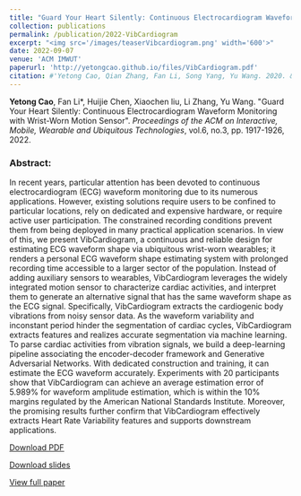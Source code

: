 ```yaml
---
title: "Guard Your Heart Silently: Continuous Electrocardiogram Waveform Monitoring with Wrist-Worn Motion Sensor"
collection: publications
permalink: /publication/2022-VibCardiogram
excerpt: "<img src='/images/teaserVibcardiogram.png' width='600'>"
date: 2022-09-07
venue: 'ACM IMWUT'
paperurl: 'http://yetongcao.github.io/files/VibCardiogram.pdf'
citation: #'Yetong Cao, Qian Zhang, Fan Li, Song Yang, Yu Wang. 2020. &quot;EarAce: Empowering Versatile Acoustic Sensing via Earable Active Noise Cancellation Platform.&quot; <i>Proceedings of the ACM on Interactive, Mobile, Wearable and Ubiquitous Technologies</i>. 7(2), 1-23.'
---
```

**Yetong Cao**, Fan Li*, Huijie Chen, Xiaochen liu, Li Zhang, Yu Wang. "Guard Your Heart Silently: Continuous Electrocardiogram Waveform Monitoring with Wrist-Worn Motion Sensor". _Proceedings of the ACM on Interactive, Mobile, Wearable and Ubiquitous Technologies_, vol.6, no.3, pp. 1917-1926, 2022.


### Abstract:
In recent years, particular attention has been devoted to continuous electrocardiogram (ECG) waveform monitoring due to its numerous applications. However, existing solutions require users to be confined to particular locations, rely on dedicated and expensive hardware, or require active user participation. The constrained recording conditions prevent them from being deployed in many practical application scenarios. In view of this, we present VibCardiogram, a continuous and reliable design for estimating ECG waveform shape via ubiquitous wrist-worn wearables; it renders a personal ECG waveform shape estimating system with prolonged recording time accessible to a larger sector of the population. Instead of adding auxiliary sensors to wearables, VibCardiogram leverages the widely integrated motion sensor to characterize cardiac activities, and interpret them to generate an alternative signal that has the same waveform shape as the ECG signal. Specifically, VibCardiogram extracts the cardiogenic body vibrations from noisy sensor data. As the waveform variability and inconstant period hinder the segmentation of cardiac cycles, VibCardiogram extracts features and realizes accurate segmentation via machine learning. To parse cardiac activities from vibration signals, we build a deep-learning pipeline associating the encoder-decoder framework and Generative Adversarial Networks. With dedicated construction and training, it can estimate the ECG waveform accurately. Experiments with 20 participants show that VibCardiogram can achieve an average estimation error of 5.989% for waveform amplitude estimation, which is within the 10% margins regulated by the American National Standards Institute. Moreover, the promising results further confirm that VibCardiogram effectively extracts Heart Rate Variability features and supports downstream applications.

[<ins>Download PDF</ins>](../files/VibCardiogram.pdf) 

[<ins>Download slides</ins>](../files/vibcardiogram.pptx)

[<ins>View full paper</ins>](https://dl.acm.org/doi/abs/10.1145/3550307)
